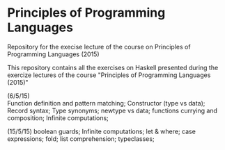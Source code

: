 # Principles of Programming Languages
Repository for the execise lecture of the course on Principles of Programming Languages (2015)

This repository contains all the exercises on Haskell presented during the exercize lectures of the course "Principles of Programming Languages (2015)"

(6/5/15)  
Function definition and pattern matching;
Constructor (type vs data);
Record syntax;
Type synonyms;
newtype vs data;
functions currying and composition;
Infinite computations;

(15/5/15)
boolean guards;
Infinite computations;
let & where;
case expressions;
fold;
list comprehension;
typeclasses;

